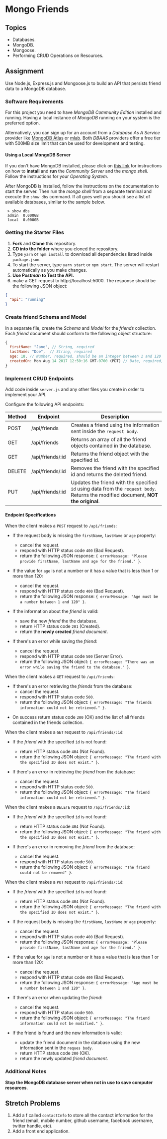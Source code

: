 # Mongo Friends

## Topics

* Databases.
* MongoDB.
* Mongoose.
* Performing CRUD Operations on Resources.

## Assignment

Use Node.js, Express.js and Mongoose.js to build an API that persists friend data to a MongoDB database.

### Software Requirements

For this project you need to have _MongoDB Community Edition_ installed and running. Having a local instance of _MongoDB_ running on your system is the preferred option.

Alternatively, you can sign up for an account from a _Database As A Service_ provider like [MongoDB Atlas](https://www.mongodb.com/cloud/atlas) or [mlab](https://mlab.com/). Both _DBAAS_ providers offer a free tier with 500MB size limit that can be used for development and testing.

#### Using a Local MongoDB Server

If you don't have MongoDB installed, please click on [this link](https://docs.mongodb.com/manual/administration/install-community/) for instructions on how to **install** and **run** the _Community Server_ and the _mongo shell_. Follow the instructions for your _Operating System_.

After MongoDB is installed, follow the instructions on the documentation to start the server. Then run the _mongo shell_ from a separate terminal and execute the `show dbs` command. If all goes well you should see a list of available databases, similar to the sample below.

```
 > show dbs
 admin  0.000GB
 local  0.000GB
```

### Getting the Starter Files

1.  **Fork** and **Clone** this repository.
1.  **CD into the folder** where you cloned the repository.
1.  Type `yarn` or `npm install` to download all dependencies listed inside `package.json`.
1.  To start the server, type `yarn start` or `npm start`. The server will restart automatically as you make changes.
1.  **Use _Postman_ to Test the API.**
1.  make a GET request to http://localhost:5000. The response should be the following JSON object:

```json
{
  "api": "running"
}
```

### Create friend Schema and Model

In a separate file, create the _Schema_ and _Model_ for the _friends_ collection. Each _friend_ document should conform to the following object structure:

```js
{
  firstName: "Jane", // String, required
  lastName: "Doe",  // String, required
  age: 18, // Number, required, should be an integer between 1 and 120
  createdOn: Mon Aug 14 2017 12:50:16 GMT-0700 (PDT) // Date, required, defaults to current date
}
```

### Implement CRUD Endpoints

Add code inside `server.js` and any other files you create in order to implement your API.

Configure the following API endpoints:

| Method | Endpoint         | Description                                                                                                                         |
| ------ | ---------------- | ----------------------------------------------------------------------------------------------------------------------------------- |
| POST   | /api/friends     | Creates a friend using the information sent inside the `request body`.                                                              |
| GET    | /api/friends     | Returns an array of all the friend objects contained in the database.                                                               |
| GET    | /api/friends/:id | Returns the friend object with the specified id.                                                                                    |
| DELETE | /api/friends/:id | Removes the friend with the specified id and returns the deleted friend.                                                            |
| PUT    | /api/friends/:id | Updates the friend with the specified `id` using data from the `request body`. Returns the modified document, **NOT the original**. |

#### Endpoint Specifications

When the client makes a `POST` request to `/api/friends`:

* If the request body is missing the `firstName`, `lastName` or `age` property:

  * cancel the request.
  * respond with HTTP status code `400` (Bad Request).
  * return the following JSON response: `{ errorMessage: "Please provide firstName, lastName and age for the friend." }`.

* If the value for `age` is not a number or it has a value that is less than 1 or more than 120:

  * cancel the request.
  * respond with HTTP status code `400` (Bad Request).
  * return the following JSON response: `{ errorMessage: "Age must be a number between 1 and 120" }`.

* If the information about the _friend_ is valid:

  * save the new _friend_ the the database.
  * return HTTP status code `201` (Created).
  * return the **newly created** _friend document_.

* If there's an error while saving the _friend_:
  * cancel the request.
  * respond with HTTP status code `500` (Server Error).
  * return the following JSON object: `{ errorMessage: "There was an error while saving the friend to the database." }`.

When the client makes a `GET` request to `/api/friends`:

* If there's an error retrieving the _friends_ from the database:
  * cancel the request.
  * respond with HTTP status code `500`.
  * return the following JSON object: `{ errorMessage: "The friends information could not be retrieved." }`.

- On success return status code `200` (OK) and the list of all friends contained in the friends collection.

When the client makes a `GET` request to `/api/friends/:id`:

* If the _friend_ with the specified `id` is not found:

  * return HTTP status code `404` (Not Found).
  * return the following JSON object: `{ errorMessage: "The friend with the specified ID does not exist." }`.

* If there's an error in retrieving the _friend_ from the database:
  * cancel the request.
  * respond with HTTP status code `500`.
  * return the following JSON object: `{ errorMessage: "The friend information could not be retrieved." }`.

When the client makes a `DELETE` request to `/api/friends/:id`:

* If the _friend_ with the specified `id` is not found:

  * return HTTP status code `404` (Not Found).
  * return the following JSON object: `{ errorMessage: "The friend with the specified ID does not exist." }`.

* If there's an error in removing the _friend_ from the database:
  * cancel the request.
  * respond with HTTP status code `500`.
  * return the following JSON object: `{ errorMessage: "The friend could not be removed" }`.

When the client makes a `PUT` request to `/api/friends/:id`:

* If the _friend_ with the specified `id` is not found:

  * return HTTP status code `404` (Not Found).
  * return the following JSON object: `{ errorMessage: "The friend with the specified ID does not exist." }`.

* If the request body is missing the `firstName`, `lastName` or `age` property:

  * cancel the request.
  * respond with HTTP status code `400` (Bad Request).
  * return the following JSON response: `{ errorMessage: "Please provide firstName, lastName and age for the friend." }`.

* If the value for `age` is not a number or it has a value that is less than 1 or more than 120:

  * cancel the request.
  * respond with HTTP status code `400` (Bad Request).
  * return the following JSON response: `{ errorMessage: "Age must be a number between 1 and 120" }`.

* If there's an error when updating the _friend_:

  * cancel the request.
  * respond with HTTP status code `500`.
  * return the following JSON object: `{ errorMessage: "The friend information could not be modified." }`.

* If the friend is found and the new information is valid:

  * update the friend document in the database using the new information sent in the `reques body`.
  * return HTTP status code `200` (OK).
  * return the newly updated _friend document_.

### Additional Notes

**Stop the MongoDB database server when not in use to save computer resources**.

## Stretch Problems

1.  Add a f called `contactInfo` to store all the contact information for the friend (email, mobile number, github username, facebook username, twitter handle, etc).
1.  Add a front end application.
